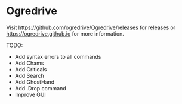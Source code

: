 # Ogredrive
Visit https://github.com/ogredrive/Ogredrive/releases for releases or https://ogredrive.github.io for more information.

TODO:
- Add syntax errors to all commands
- Add Chams
- Add Criticals
- Add Search
- Add GhostHand
- Add .Drop command
- Improve GUI
